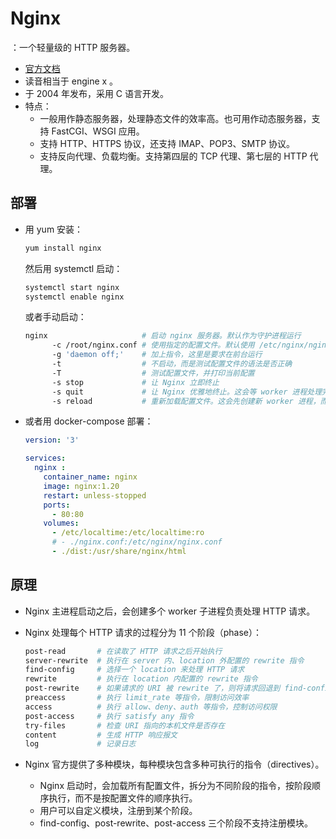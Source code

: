 # Nginx

：一个轻量级的 HTTP 服务器。
- [官方文档](http://nginx.org/en/docs/)
- 读音相当于 engine x 。
- 于 2004 年发布，采用 C 语言开发。
- 特点：
  - 一般用作静态服务器，处理静态文件的效率高。也可用作动态服务器，支持 FastCGI、WSGI 应用。
  - 支持 HTTP、HTTPS 协议，还支持 IMAP、POP3、SMTP 协议。
  - 支持反向代理、负载均衡。支持第四层的 TCP 代理、第七层的 HTTP 代理。

## 部署

- 用 yum 安装：
  ```sh
  yum install nginx
  ```
  然后用 systemctl 启动：
  ```sh
  systemctl start nginx
  systemctl enable nginx
  ```
  或者手动启动：
  ```sh
  nginx                     # 启动 nginx 服务器。默认作为守护进程运行
        -c /root/nginx.conf # 使用指定的配置文件。默认使用 /etc/nginx/nginx.conf
        -g 'daemon off;'    # 加上指令，这里是要求在前台运行
        -t                  # 不启动，而是测试配置文件的语法是否正确
        -T                  # 测试配置文件，并打印当前配置
        -s stop             # 让 Nginx 立即终止
        -s quit             # 让 Nginx 优雅地终止。这会等 worker 进程处理完当前的 HTTP 请求，即没有正在使用的 TCP 连接，才终止 worker
        -s reload           # 重新加载配置文件。这会先创建新 worker 进程，而旧 worker 进程会优雅地终止
  ```

- 或者用 docker-compose 部署：
  ```yml
  version: '3'

  services:
    nginx :
      container_name: nginx
      image: nginx:1.20
      restart: unless-stopped
      ports:
        - 80:80
      volumes:
        - /etc/localtime:/etc/localtime:ro
        # - ./nginx.conf:/etc/nginx/nginx.conf
        - ./dist:/usr/share/nginx/html
  ```

## 原理

- Nginx 主进程启动之后，会创建多个 worker 子进程负责处理 HTTP 请求。
- Nginx 处理每个 HTTP 请求的过程分为 11 个阶段（phase）：
  ```sh
  post-read       # 在读取了 HTTP 请求之后开始执行
  server-rewrite  # 执行在 server 内、location 外配置的 rewrite 指令
  find-config     # 选择一个 location 来处理 HTTP 请求
  rewrite         # 执行在 location 内配置的 rewrite 指令
  post-rewrite    # 如果请求的 URI 被 rewrite 了，则将请求回退到 find-config 阶段重新处理
  preaccess       # 执行 limit_rate 等指令，限制访问效率
  access          # 执行 allow、deny、auth 等指令，控制访问权限
  post-access     # 执行 satisfy any 指令
  try-files       # 检查 URI 指向的本机文件是否存在
  content         # 生成 HTTP 响应报文
  log             # 记录日志
  ```

- Nginx 官方提供了多种模块，每种模块包含多种可执行的指令（directives）。
  - Nginx 启动时，会加载所有配置文件，拆分为不同阶段的指令，按阶段顺序执行，而不是按配置文件的顺序执行。
  - 用户可以自定义模块，注册到某个阶段。
  - find-config、post-rewrite、post-access 三个阶段不支持注册模块。
